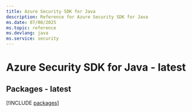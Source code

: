 ```yaml
---
title: Azure Security SDK for Java
description: Reference for Azure Security SDK for Java
ms.date: 07/08/2025
ms.topic: reference
ms.devlang: java
ms.service: security
---
```

# Azure Security SDK for Java - latest
## Packages - latest
[!INCLUDE [packages](security-index.md)]